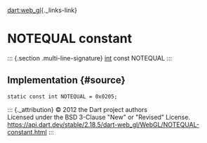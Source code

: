 [dart:web\_gl](../../dart-web_gl/dart-web_gl-library){._links-link}

NOTEQUAL constant
=================

::: {.section .multi-line-signature}
[int](../../dart-core/int-class) const NOTEQUAL
:::

Implementation {#source}
--------------

``` {.language-dart data-language="dart"}
static const int NOTEQUAL = 0x0205;
```

::: {._attribution}
© 2012 the Dart project authors\
Licensed under the BSD 3-Clause \"New\" or \"Revised\" License.\
<https://api.dart.dev/stable/2.18.5/dart-web_gl/WebGL/NOTEQUAL-constant.html>
:::
